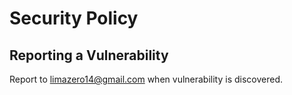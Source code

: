 # Security Policy

## Reporting a Vulnerability

Report to limazero14@gmail.com when vulnerability is discovered.
